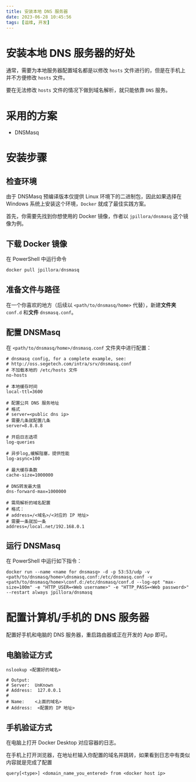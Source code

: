 ```yaml
---
title: 安装本地 DNS 服务器
date: 2023-06-28 10:45:56
tags: [运维, 开发]
---
```


# 安装本地 DNS 服务器的好处

通常，需要为本地服务器配置域名都是以修改 `hosts` 文件进行的，但是在手机上并不方便修改 `hosts` 文件。

要在无法修改 `hosts` 文件的情况下做到域名解析，就只能依靠 `DNS` 服务。

# 采用的方案

- DNSMasq

# 安装步骤

## 检查环境

由于 DNSMasq 预编译版本仅提供 Linux 环境下的二进制包，因此如果选择在 Windows 系统上安装这个环境，`Docker` 就成了最佳实践方案。

首先，你需要先找到你想使用的 Docker 镜像，作者以 `jpillora/dnsmasq` 这个镜像为例。

## 下载 Docker 镜像

在 PowerShell 中运行命令 
```powershell
docker pull jpillora/dnsmasq
```

## 准备文件与路径

在一个你喜欢的地方（后续以 `<path/to/dnsmasq/home>` 代替），新建**文件夹** `conf.d` 和**文件** `dnsmasq.conf`。

## 配置 DNSMasq

在 `<path/to/dnsmasq/home>/dnsmasq.conf` 文件夹中进行配置：

```text
# dnsmasq config, for a complete example, see:
# http://oss.segetech.com/intra/srv/dnsmasq.conf
# 不加载本地的 /etc/hosts 文件
no-hosts

# 本地缓存时间
local-ttl=3600

# 配置公共 DNS 服务地址
# 格式
# server=<public dns ip>
# 需要几条就配置几条
server=8.8.8.8

# 开启日志选项
log-queries

# 异步log,缓解阻塞，提供性能
log-async=100

# 最大缓存条数
cache-size=1000000

# DNS转发最大值
dns-forward-max=1000000

# 需局解析的域名配置
# 格式：
# address=/<域名>/<对应的 IP 地址>
# 需要一条就加一条
address=/local.net/192.168.0.1
```

## 运行 DNSMasq

在 PowerShell 中运行如下指令：

```shell
docker run --name <name for dnsmasq> -d -p 53:53/udp -v <path/to/dnsmasq/home>\dnsmasq.conf:/etc/dnsmasq.conf -v <path/to/dnsmasq/home>\conf.d:/etc/dnsmasq/conf.d --log-opt "max-size=100m" -e "HTTP_USER=<Web username>" -e "HTTP_PASS=<Web password>" --restart always jpillora/dnsmasq
```

# 配置计算机/手机的 DNS 服务器

配置好手机和电脑的 DNS 服务器，重启路由器或正在开发的 App 即可。

## 电脑验证方式

```shell
nslookup <配置好的域名>

# Output:
# Server:  UnKnown
# Address:  127.0.0.1
#
# Name:    <上面的域名>
# Address:  <配置的 IP 地址>
```

## 手机验证方式

在电脑上打开 Docker Desktop 对应容器的日志。

在手机上打开浏览器，在地址栏输入你配置的域名并跳转，如果看到日志中有类似内容就是完成了配置

`query[<type>] <domain_name_you_entered> from <docker host ip>`